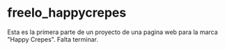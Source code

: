# freelo_happycrepes

Esta es la primera parte de un proyecto de una pagina web para la marca "Happy Crepes". Falta terminar.
